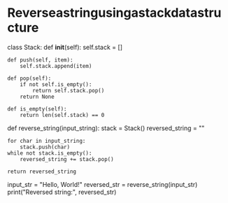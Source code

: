 # Reverseastringusingastackdatastructure
class Stack:
    def __init__(self):
        self.stack = []

    def push(self, item):
        self.stack.append(item)

    def pop(self):
        if not self.is_empty():
            return self.stack.pop()
        return None

    def is_empty(self):
        return len(self.stack) == 0


def reverse_string(input_string):
    stack = Stack()
    reversed_string = ""

    for char in input_string:
        stack.push(char)
    while not stack.is_empty():
        reversed_string += stack.pop()

    return reversed_string

input_str = "Hello, World!"
reversed_str = reverse_string(input_str)
print("Reversed string:", reversed_str)
